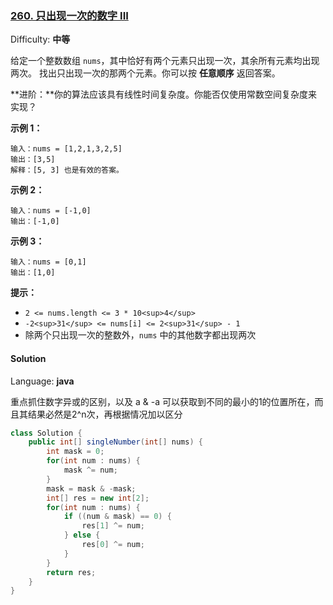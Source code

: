### [260\. 只出现一次的数字 III](https://leetcode-cn.com/problems/single-number-iii/)

Difficulty: **中等**


给定一个整数数组 `nums`，其中恰好有两个元素只出现一次，其余所有元素均出现两次。 找出只出现一次的那两个元素。你可以按 **任意顺序** 返回答案。

**进阶：**你的算法应该具有线性时间复杂度。你能否仅使用常数空间复杂度来实现？

**示例 1：**

```
输入：nums = [1,2,1,3,2,5]
输出：[3,5]
解释：[5, 3] 也是有效的答案。
```

**示例 2：**

```
输入：nums = [-1,0]
输出：[-1,0]
```

**示例 3：**

```
输入：nums = [0,1]
输出：[1,0]
```

**提示：**

*   `2 <= nums.length <= 3 * 10<sup>4</sup>`
*   `-2<sup>31</sup> <= nums[i] <= 2<sup>31</sup> - 1`
*   除两个只出现一次的整数外，`nums` 中的其他数字都出现两次


#### Solution

Language: **java**



重点抓住数字异或的区别，以及 a & -a 可以获取到不同的最小的1的位置所在，而且其结果必然是2^n次，再根据情况加以区分

```java
class Solution {
    public int[] singleNumber(int[] nums) {
        int mask = 0;
        for(int num : nums) {
            mask ^= num;
        }
        mask = mask & -mask;
        int[] res = new int[2];
        for(int num : nums) {
            if ((num & mask) == 0) {
                res[1] ^= num;
            } else {
                res[0] ^= num;
            }
        }
        return res;
    }
}
```